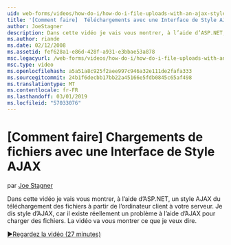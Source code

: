 ```yaml
---
uid: web-forms/videos/how-do-i/how-do-i-file-uploads-with-an-ajax-style-interface
title: '[Comment faire]  Téléchargements avec une Interface de Style AJAX de fichiers | Microsoft Docs'
author: JoeStagner
description: Dans cette vidéo je vais vous montrer, à l’aide d’ASP.NET, un style AJAX du téléchargement des fichiers à partir de l’ordinateur client à votre serveur. Je dis style d’AJAX, car il existe un...
ms.author: riande
ms.date: 02/12/2008
ms.assetid: fef628a1-e86d-428f-a931-e3bbae53a878
msc.legacyurl: /web-forms/videos/how-do-i/how-do-i-file-uploads-with-an-ajax-style-interface
msc.type: video
ms.openlocfilehash: a5a51a8c925f2aee997c946a32e111de2fafa333
ms.sourcegitcommit: 24b1f6decbb17bb22a45166e5fdb0845c65af498
ms.translationtype: MT
ms.contentlocale: fr-FR
ms.lasthandoff: 03/01/2019
ms.locfileid: "57033076"
---
```

<a name="how-do-i--file-uploads-with-an-ajax-style-interface"></a>[Comment faire]  Chargements de fichiers avec une Interface de Style AJAX
====================
par [Joe Stagner](https://github.com/JoeStagner)

Dans cette vidéo je vais vous montrer, à l’aide d’ASP.NET, un style AJAX du téléchargement des fichiers à partir de l’ordinateur client à votre serveur. Je dis style d’AJAX, car il existe réellement un problème à l’aide d’AJAX pour charger des fichiers. La vidéo va vous montrer ce que je veux dire.

[&#9654;Regardez la vidéo (27 minutes)](https://channel9.msdn.com/Blogs/ASP-NET-Site-Videos/how-do-i-file-uploads-with-an-ajax-style-interface)
